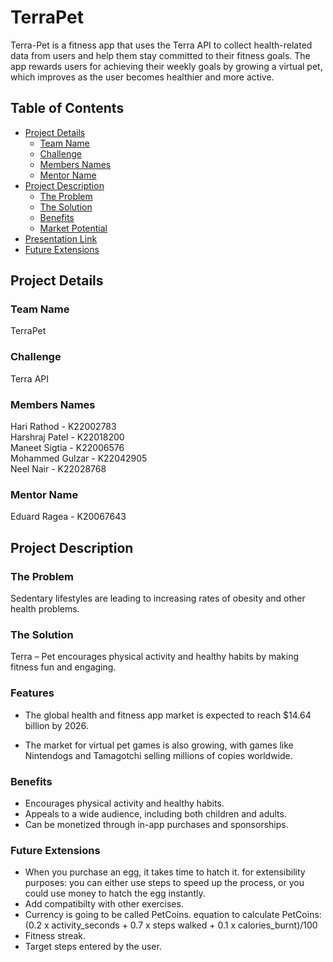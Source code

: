 # TerraPet
Terra-Pet is a fitness app that uses the Terra API to collect health-related data from users and help them stay committed to their fitness goals. The app rewards users for achieving their weekly goals by growing a virtual pet, which improves as the user becomes healthier and more active.

## Table of Contents
* [Project Details](#project-details)
  * [Team Name](#team-name)
  * [Challenge](#challenge)
  * [Members Names](#members-names)
  * [Mentor Name](#mentor-name)
* [Project Description](#project-description)
  * [The Problem](#the-problem)
  * [The Solution](#the-solution)
  * [Benefits](#benefits)
  * [Market Potential](#market-potential)
* [Presentation Link](#presentation-link)
* [Future Extensions](#future-extensions)


## Project Details
### Team Name
TerraPet

### Challenge
Terra API

### Members Names
Hari Rathod - K22002783  
Harshraj Patel - K22018200  
Maneet Sigtia - K22006576  
Mohammed Gulzar - K22042905  
Neel Nair - K22028768  

### Mentor Name
Eduard Ragea - K20067643
  
## Project Description
### The Problem
Sedentary lifestyles are leading to increasing rates of obesity and other health problems.

### The Solution
Terra – Pet encourages physical activity and healthy habits by making fitness fun and engaging.

### Features
 - The global health and fitness app market is expected to reach $14.64 billion by 2026.

- The market for virtual pet games is also growing, with games like Nintendogs and Tamagotchi selling millions of copies worldwide.

### Benefits
- Encourages physical activity and healthy habits.
- Appeals to a wide audience, including both children and adults.
- Can be monetized through in-app purchases and sponsorships.

### Future Extensions
- When you purchase an egg, it takes time to hatch it. for extensibility purposes: you can either use steps to speed up the process, or you could use money to hatch the egg instantly.
- Add compatibilty with other exercises.
- Currency is going to be called PetCoins. equation to calculate PetCoins: (0.2 x activity_seconds + 0.7 x steps walked + 0.1 x calories_burnt)/100
- Fitness streak.
- Target steps entered by the user.
